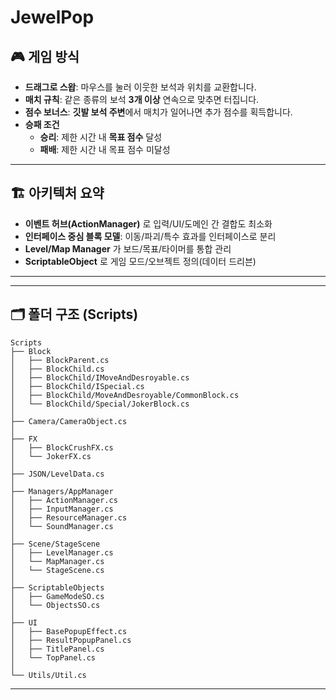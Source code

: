 # JewelPop

## 🎮 게임 방식

- **드래그로 스왑**: 마우스를 눌러 이웃한 보석과 위치를 교환합니다.
- **매치 규칙**: 같은 종류의 보석 **3개 이상** 연속으로 맞추면 터집니다.
- **점수 보너스**: **깃발 보석 주변**에서 매치가 일어나면 추가 점수를 획득합니다.
- **승패 조건**
  - **승리**: 제한 시간 내 **목표 점수** 달성
  - **패배**: 제한 시간 내 목표 점수 미달성

---

## 🏗 아키텍처 요약

- **이벤트 허브(ActionManager)** 로 입력/UI/도메인 간 결합도 최소화
- **인터페이스 중심 블록 모델**: 이동/파괴/특수 효과를 인터페이스로 분리
- **Level/Map Manager** 가 보드/목표/타이머를 통합 관리
- **ScriptableObject** 로 게임 모드/오브젝트 정의(데이터 드리븐)

---

---

## 🗂 폴더 구조 (Scripts)

```
Scripts
├── Block
│   ├── BlockParent.cs
│   ├── BlockChild.cs
│   ├── BlockChild/IMoveAndDesroyable.cs
│   ├── BlockChild/ISpecial.cs
│   ├── BlockChild/MoveAndDesroyable/CommonBlock.cs
│   └── BlockChild/Special/JokerBlock.cs
│
├── Camera/CameraObject.cs
│
├── FX
│   ├── BlockCrushFX.cs
│   └── JokerFX.cs
│
├── JSON/LevelData.cs
│
├── Managers/AppManager
│   ├── ActionManager.cs
│   ├── InputManager.cs
│   ├── ResourceManager.cs
│   └── SoundManager.cs
│
├── Scene/StageScene
│   ├── LevelManager.cs
│   └── MapManager.cs
│   └── StageScene.cs
│
├── ScriptableObjects
│   ├── GameModeSO.cs
│   └── ObjectsSO.cs
│
├── UI
│   ├── BasePopupEffect.cs
│   ├── ResultPopupPanel.cs
│   ├── TitlePanel.cs
│   └── TopPanel.cs
│
└── Utils/Util.cs
```

---

